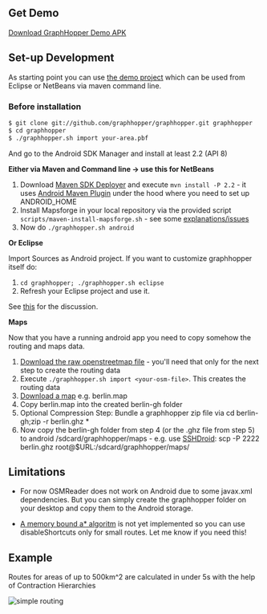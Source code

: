 ## Get Demo

[Download GraphHopper Demo APK](http://graphhopper.com/#download)

## Set-up Development
As starting point you can use [the demo project](https://github.com/graphhopper/graphhopper/tree/master/android) which can be used from Eclipse or NetBeans via maven command line.

### Before installation

```bash
$ git clone git://github.com/graphhopper/graphhopper.git graphhopper
$ cd graphhopper
$ ./graphhopper.sh import your-area.pbf
```

And go to the Android SDK Manager and install at least 2.2 (API 8)

**Either via Maven and Command line -> use this for NetBeans**
 1. Download [Maven SDK Deployer](https://github.com/mosabua/maven-android-sdk-deployer) and execute `mvn install -P 2.2` - it uses [Android Maven Plugin](http://code.google.com/p/maven-android-plugin/wiki/GettingStarted) under the hood where you need to set up ANDROID_HOME
 2. Install Mapsforge in your local repository via the provided script `scripts/maven-install-mapsforge.sh` - see some [explanations/issues](https://github.com/graphhopper/graphhopper/issues/122)
 3. Now do `./graphhopper.sh android`

**Or Eclipse**

Import Sources as Android project. If you want to customize graphhopper itself do:
 1. `cd graphhopper; ./graphhopper.sh eclipse`
 2. Refresh your Eclipse project and use it.

See [this](https://lists.openstreetmap.org/pipermail/graphhopper/2013-November/000501.html) for the discussion.

**Maps**

Now that you have a running android app you need to copy somehow the routing and maps data. 

 1. [Download the raw openstreetmap file](http://download.geofabrik.de/openstreetmap/) - you'll need that only for the next step to create the routing data
 2. Execute `./graphhopper.sh import <your-osm-file>`. This creates the routing data
 3. [Download a map](http://download.mapsforge.org/maps/) e.g. berlin.map
 4. Copy berlin.map into the created berlin-gh folder
 5. Optional Compression Step: Bundle a graphhopper zip file via cd berlin-gh;zip -r berlin.ghz *
 6. Now copy the berlin-gh folder from step 4 (or the .ghz file from step 5) to android /sdcard/graphhopper/maps - e.g. use [SSHDroid](https://play.google.com/store/apps/details?id=berserker.android.apps.sshdroid): scp -P 2222 berlin.ghz  root@$URL:/sdcard/graphhopper/maps/

## Limitations

 * For now OSMReader does not work on Android due to some javax.xml dependencies. But you can simply create the graphhopper folder on your desktop and copy them to the Android storage.

 * [A memory bound a* algoritm](http://en.wikipedia.org/wiki/SMA*) is not yet implemented so you can use disableShortcuts only for small routes. Let me know if you need this!

## Example

Routes for areas of up to 500km^2 are calculated in under 5s with the help of Contraction Hierarchies

![simple routing](http://karussell.files.wordpress.com/2012/09/graphhopper-android.png)